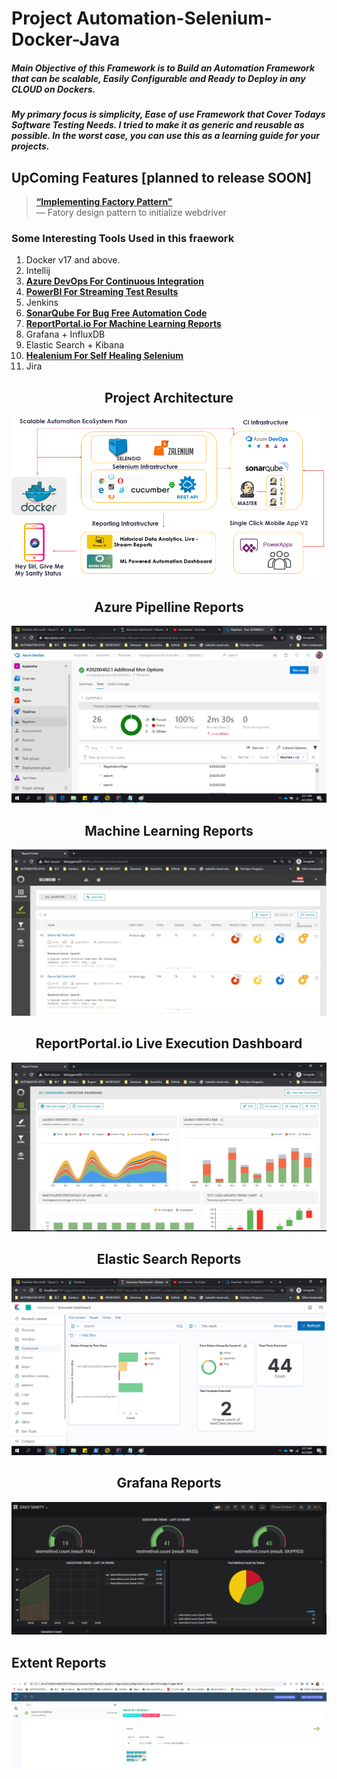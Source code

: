 # Project Automation-Selenium-Docker-Java
##### Main Objective of this Framework is to Build an Automation Framework that can be scalable, Easily Configurable and Ready to Deploy in any CLOUD on Dockers.

##### My primary focus is simplicity, Ease of use Framework that Cover Todays Software Testing Needs. I tried to make it as generic and reusable as possible. In the worst case, you can use this as a learning guide for your projects.
## UpComing Features [planned to release SOON]

> [**“Implementing Factory Pattern"**]()<br>
> — Fatory design pattern to initialize webdriver


### Some Interesting Tools Used in this fraework
1.  Docker v17 and above.
2.  Intellij
3.  [**Azure DevOps For Continuous Integration**]() <br>
4.  [**PowerBI For Streaming Test Results**]() <br>
5.  Jenkins
6.  [**SonarQube For Bug Free Automation Code**]() <br>
7.  [**ReportPortal.io For Machine Learning Reports**]() <br>
8.  Grafana + InfluxDB
9.  Elastic Search + Kibana
10. [**Healenium For Self Healing Selenium**]() <br>
11. Jira


<h2 align="center">Project Architecture</h2>

![Project Architecture](./Documentation/images/EcoSystem.png "AutoInfra Overview")

<h2 align="center">Azure Pipelline Reports</h2>

![Pipeline Image](./Documentation/images/AzurePipeline3.png "Azure Piepline Reports")

<h2 align="center">Machine Learning Reports</h2>

![ML Reports](./Documentation/images/RP1.jpg "ReportPortal.io Reports")

<h2 align="center">ReportPortal.io Live Execution Dashboard</h2>

![ML Dashboard](./Documentation/images/ReportPortalDashboard.png "ReportPortal.io Dashboard Live")

<h2 align="center">Elastic Search Reports</h2>

![Kibana Dashboard](./Documentation/images/Kibana1.png "ElasticSearch Reports")

<h2 align="center">Grafana Reports</h2>

![Kibana Dashboard](./Documentation/images/GrafanaReport.PNG "Grafana Reports")

<h2 align="Left">Extent Reports</h2>

![Alt text](./Documentation/images/ExtentReport.png "JET BRAINS")

